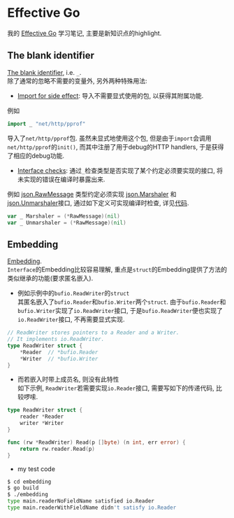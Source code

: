 # Effective Go
我的 [Effective Go](https://golang.org/doc/effective_go.html) 学习笔记, 主要是新知识点的highlight.     

## The blank identifier
[The blank identifier](https://golang.org/doc/effective_go.html#blank), i.e. `_`.      
除了通常的忽略不需要的变量外, 另外两种特殊用法:    

- [Import for side effect](https://golang.org/doc/effective_go.html#blank_import): 导入不需要显式使用的包, 以获得其附属功能.    

例如    
```go
import _ "net/http/pprof"
```    
导入了`net/http/pprof`包. 虽然未显式地使用这个包, 但是由于`import`会调用`net/http/pprof`的`init()`, 而其中注册了用于debug的HTTP handlers, 于是获得了相应的debug功能.    

- [Interface checks](https://golang.org/doc/effective_go.html#blank_implements): 通过`_`检查类型是否实现了某个约定必须要实现的接口, 将未实现的错误在编译时暴露出来.    

例如 [json.RawMessage](https://golang.org/pkg/encoding/json/#RawMessage) 类型约定必须实现 [json.Marshaler](https://golang.org/pkg/encoding/json/#Marshaler) 和 [json.Unmarshaler](https://golang.org/pkg/encoding/json/#Unmarshaler)接口, 通过如下定义可实现编译时检查, 详见[代码](https://golang.org/src/encoding/json/stream.go?s=6715:6737#L275).        
```go
var _ Marshaler = (*RawMessage)(nil)
var _ Unmarshaler = (*RawMessage)(nil)
```

## Embedding
[Embedding](https://golang.org/doc/effective_go.html#embedding).     
`Interface`的Embedding比较容易理解, 重点是`struct`的Embedding提供了方法的类似继承的功能(要求匿名嵌入).     

- 例如示例中的`bufio.ReadWriter`的`struct`    
其匿名嵌入了`bufio.Reader`和`bufio.Writer`两个`struct`. 由于`bufio.Reader`和`bufio.Writer`实现了`io.ReadWriter`接口, 于是`bufio.ReadWriter`便也实现了`io.ReadWriter`接口, 不再需要显式实现.    
```go
// ReadWriter stores pointers to a Reader and a Writer.
// It implements io.ReadWriter.
type ReadWriter struct {
    *Reader  // *bufio.Reader
    *Writer  // *bufio.Writer
}
```    

- 而若嵌入时带上成员名, 则没有此特性     
如下示例, `ReadWriter`若需要实现`io.Reader`接口, 需要写如下的传递代码, 比较啰嗦.     
```go
type ReadWriter struct {
    reader *Reader
    writer *Writer
}

func (rw *ReadWriter) Read(p []byte) (n int, err error) {
    return rw.reader.Read(p)
}
```

- my test code 
```bash
$ cd embedding 
$ go build 
$ ./embedding
type main.readerNoFieldName satisfied io.Reader
type main.readerWithFieldName didn't satisfy io.Reader
```

